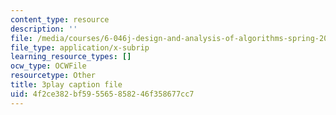 ```yaml
---
content_type: resource
description: ''
file: /media/courses/6-046j-design-and-analysis-of-algorithms-spring-2015/4f2ce382bf595565858246f358677cc7_EzeYI7p9MjU.vtt
file_type: application/x-subrip
learning_resource_types: []
ocw_type: OCWFile
resourcetype: Other
title: 3play caption file
uid: 4f2ce382-bf59-5565-8582-46f358677cc7
---
```

